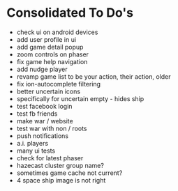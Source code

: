 Consolidated To Do's
====================

- check ui on android devices
- add user profile in ui
- add game detail popup
- zoom controls on phaser
- fix game help navigation
- add nudge player
- revamp game list to be your action, their action, older
- fix ion-autocomplete filtering
- better uncertain icons
- specifically for uncertain empty - hides ship
- test facebook login
- test fb friends
- make war / website
- test war with non / roots
- push notifications
- a.i. players
- many ui tests
- check for latest phaser
- hazecast cluster group name?
- sometimes game cache not current?
- 4 space ship image is not right
